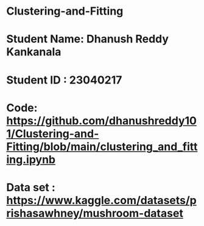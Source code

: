 # Clustering-and-Fitting
# Student Name: Dhanush Reddy Kankanala
# Student ID : 23040217
# Code: https://github.com/dhanushreddy101/Clustering-and-Fitting/blob/main/clustering_and_fitting.ipynb
# Data set : https://www.kaggle.com/datasets/prishasawhney/mushroom-dataset
